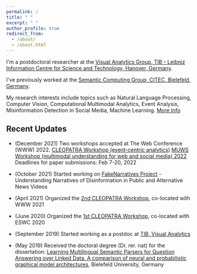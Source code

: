 ```yaml
---
permalink: /
title: " "
excerpt: " "
author_profile: true
redirect_from: 
  - /about/
  - /about.html
---
```


I'm a postdoctoral researcher at the <a href="https://www.tib.eu/en/research-development/research-groups-and-labs/visual-analytics" target="_blank">Visual Analytics Group, TIB - Leibniz Information Centre for Science and Technology, Hanover, Germany</a>. 

I've previously worked at the <a href="http://sc.cit-ec.uni-bielefeld.de/" target="_blank">Semantic Computing Group, CITEC, Bielefeld, Germany</a>.

My research interests include topics such as Natural Language Processing, Computer Vision, Computational Multimodal Analytics, Event Analysis, Misinformation Detection in Social Media, Machine Learning. [More Info](https://sherzod-hakimov.github.io/research/)



## Recent Updates

- (December 2021) Two workshops accepted at The Web Conference (WWW) 2022. 
  [CLEOPATRA Workshop (event-centric analytics)](http://cleopatra-workshop.l3s.uni-hannover.de/) 
  [MUWS Workshop (multimodal understanding for web and social media) 2022](https://muws-workshop.github.io) Deadlines for paper submissions: Feb 7-20, 2022

- (October 2021) Started working on [FakeNarratives Project](https://fakenarratives.github.io/index) - Understanding Narratives of Disinformation in Public and Alternative News Videos

- (April 2021) Organized the [2nd CLEOPATRA Workshop](https://cleopatra-workshop.l3s.uni-hannover.de/index.php/previous-editions/cleopatra-2021/), co-located with WWW 2021

- (June 2020) Organized the [1st CLEOPATRA Workshop](https://cleopatra-workshop.l3s.uni-hannover.de/index.php/previous-editions/cleopatra-2020/), co-located with ESWC 2020

- (September 2019) Started working as a postdoc at [TIB, Visual Analytics](https://www.tib.eu/en/research-development/research-groups-and-labs/visual-analytics)

- (May 2019) Received the doctoral degree (Dr. rer. nat) for the dissertation: [Learning Multilingual Semantic Parsers for Question Answering over Linked Data. A comparison of neural and probabilistic graphical model architectures](https://pub.uni-bielefeld.de/download/2935619/2935620/Sherzod_Hakimov_PhD_Dissertation.pdf), Bielefeld University, Germany